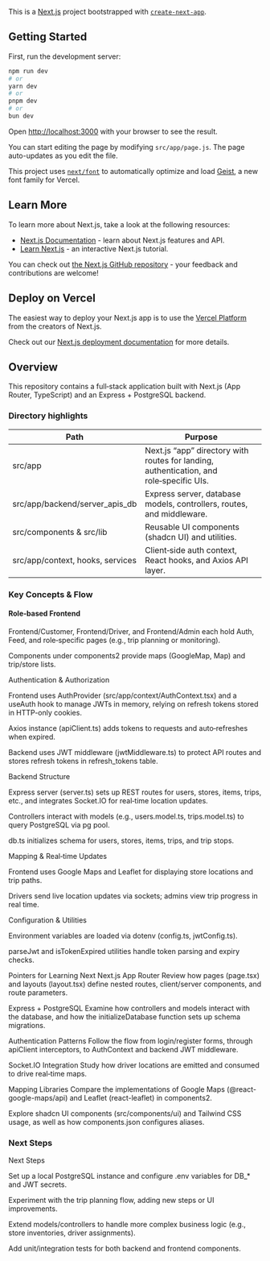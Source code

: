 This is a [Next.js](https://nextjs.org) project bootstrapped with [`create-next-app`](https://nextjs.org/docs/app/api-reference/cli/create-next-app).

## Getting Started

First, run the development server:

```bash
npm run dev
# or
yarn dev
# or
pnpm dev
# or
bun dev
```

Open [http://localhost:3000](http://localhost:3000) with your browser to see the result.

You can start editing the page by modifying `src/app/page.js`. The page auto-updates as you edit the file.

This project uses [`next/font`](https://nextjs.org/docs/app/building-your-application/optimizing/fonts) to automatically optimize and load [Geist](https://vercel.com/font), a new font family for Vercel.

## Learn More

To learn more about Next.js, take a look at the following resources:

- [Next.js Documentation](https://nextjs.org/docs) - learn about Next.js features and API.
- [Learn Next.js](https://nextjs.org/learn) - an interactive Next.js tutorial.

You can check out [the Next.js GitHub repository](https://github.com/vercel/next.js) - your feedback and contributions are welcome!

## Deploy on Vercel

The easiest way to deploy your Next.js app is to use the [Vercel Platform](https://vercel.com/new?utm_medium=default-template&filter=next.js&utm_source=create-next-app&utm_campaign=create-next-app-readme) from the creators of Next.js.

Check out our [Next.js deployment documentation](https://nextjs.org/docs/app/building-your-application/deploying) for more details.

## Overview

This repository contains a full‑stack application built with Next.js (App Router, TypeScript) and an Express + PostgreSQL backend.

### Directory highlights

| Path                                 | Purpose                                                                 |
|-------------------------------------- |-------------------------------------------------------------------------|
| src/app                              | Next.js “app” directory with routes for landing, authentication, and role‑specific UIs. |
| src/app/backend/server_apis_db        | Express server, database models, controllers, routes, and middleware.    |
| src/components & src/lib              | Reusable UI components (shadcn UI) and utilities.                       |
| src/app/context, hooks, services      | Client‑side auth context, React hooks, and Axios API layer.              |

### Key Concepts & Flow

#### Role‑based Frontend

Frontend/Customer, Frontend/Driver, and Frontend/Admin each hold Auth, Feed, and role‑specific pages (e.g., trip planning or monitoring).

Components under components2 provide maps (GoogleMap, Map) and trip/store lists.

Authentication & Authorization

Frontend uses AuthProvider (src/app/context/AuthContext.tsx) and a useAuth hook to manage JWTs in memory, relying on refresh tokens stored in HTTP-only cookies.

Axios instance (apiClient.ts) adds tokens to requests and auto‑refreshes when expired.

Backend uses JWT middleware (jwtMiddleware.ts) to protect API routes and stores refresh tokens in refresh_tokens table.

Backend Structure

Express server (server.ts) sets up REST routes for users, stores, items, trips, etc., and integrates Socket.IO for real‑time location updates.

Controllers interact with models (e.g., users.model.ts, trips.model.ts) to query PostgreSQL via pg pool.

db.ts initializes schema for users, stores, items, trips, and trip stops.

Mapping & Real‑time Updates

Frontend uses Google Maps and Leaflet for displaying store locations and trip paths.

Drivers send live location updates via sockets; admins view trip progress in real time.

Configuration & Utilities

Environment variables are loaded via dotenv (config.ts, jwtConfig.ts).

parseJwt and isTokenExpired utilities handle token parsing and expiry checks.

Pointers for Learning Next
Next.js App Router
Review how pages (page.tsx) and layouts (layout.tsx) define nested routes, client/server components, and route parameters.

Express + PostgreSQL
Examine how controllers and models interact with the database, and how the initializeDatabase function sets up schema migrations.

Authentication Patterns
Follow the flow from login/register forms, through apiClient interceptors, to AuthContext and backend JWT middleware.

Socket.IO Integration
Study how driver locations are emitted and consumed to drive real‑time maps.

Mapping Libraries
Compare the implementations of Google Maps (@react-google-maps/api) and Leaflet (react-leaflet) in components2.

Explore shadcn UI components (src/components/ui) and Tailwind CSS usage, as well as how components.json configures aliases.

### Next Steps
Next Steps

Set up a local PostgreSQL instance and configure .env variables for DB_* and JWT secrets.

Experiment with the trip planning flow, adding new steps or UI improvements.

Extend models/controllers to handle more complex business logic (e.g., store inventories, driver assignments).

Add unit/integration tests for both backend and frontend components.